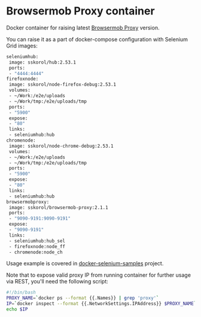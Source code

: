 # Browsermob Proxy container

Docker container for raising latest [Browsermob Proxy](https://github.com/lightbody/browsermob-proxy) version.

You can raise it as a part of docker-compose configuration with Selenium Grid images:

```bash
seleniumhub:
 image: sskorol/hub:2.53.1
 ports:
 - "4444:4444"
firefoxnode:
 image: sskorol/node-firefox-debug:2.53.1
 volumes:
 - ~/Work:/e2e/uploads
 - ~/Work/tmp:/e2e/uploads/tmp
 ports:
 - "5900"
 expose:
 - "80"
 links:
 - seleniumhub:hub
chromenode:
 image: sskorol/node-chrome-debug:2.53.1
 volumes:
 - ~/Work:/e2e/uploads
 - ~/Work/tmp:/e2e/uploads/tmp
 ports:
 - "5900"
 expose:
 - "80"
 links:
 - seleniumhub:hub
browsermobproxy:
 image: sskorol/browsermob-proxy:2.1.1
 ports:
 - "9090-9191:9090-9191"
 expose:
 - "9090-9191"
 links:
 - seleniumhub:hub_sel
 - firefoxnode:node_ff
 - chromenode:node_ch
```

Usage example is covered in [docker-selenium-samples](https://github.com/sskorol/docker-selenium-samples) project.

Note that to expose valid proxy IP from running container for further usage via REST, you'll need the following script:

```bash
#!/bin/bash
PROXY_NAME=`docker ps --format {{.Names}} | grep 'proxy'`
IP=`docker inspect --format {{.NetworkSettings.IPAddress}} $PROXY_NAME`
echo $IP
```